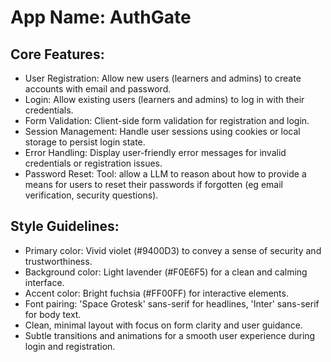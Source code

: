 # **App Name**: AuthGate

## Core Features:

- User Registration: Allow new users (learners and admins) to create accounts with email and password.
- Login: Allow existing users (learners and admins) to log in with their credentials.
- Form Validation: Client-side form validation for registration and login.
- Session Management: Handle user sessions using cookies or local storage to persist login state.
- Error Handling: Display user-friendly error messages for invalid credentials or registration issues.
- Password Reset: Tool: allow a LLM to reason about how to provide a means for users to reset their passwords if forgotten (eg email verification, security questions).

## Style Guidelines:

- Primary color: Vivid violet (#9400D3) to convey a sense of security and trustworthiness.
- Background color: Light lavender (#F0E6F5) for a clean and calming interface.
- Accent color: Bright fuchsia (#FF00FF) for interactive elements.
- Font pairing: 'Space Grotesk' sans-serif for headlines, 'Inter' sans-serif for body text.
- Clean, minimal layout with focus on form clarity and user guidance.
- Subtle transitions and animations for a smooth user experience during login and registration.